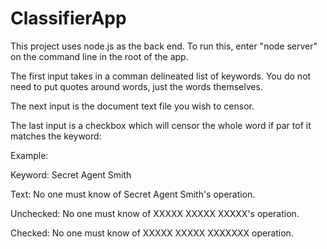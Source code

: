 # ClassifierApp

This project uses node.js as the back end. To run this, enter "node server" on the command line in the root of the app.

The first input takes in a comman delineated list of keywords. You do not need to put quotes around words, just the words themselves.

The next input is the document text file you wish to censor.

The last input is a checkbox which will censor the whole word if par tof it matches the keyword:

Example: 

  Keyword:    Secret Agent Smith
  
  Text:       No one must know of Secret Agent Smith's operation.
  
  Unchecked:  No one must know of XXXXX XXXXX XXXXX's operation.
  
  Checked:    No one must know of XXXXX XXXXX XXXXXXX operation.
